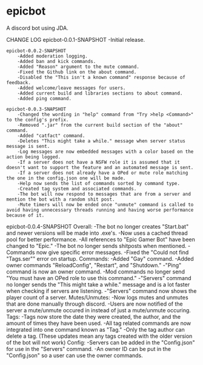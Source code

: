 # epicbot
A discord bot using JDA.

CHANGE LOG
	epicbot-0.0.1-SNAPSHOT
		-Initial release.

	epicbot-0.0.2-SNAPSHOT
		-Added moderation logging.
		-Added ban and kick commands.
		-Added "Reason" argument to the mute command.
		-Fixed the Github link on the about command.
		-Disabled the "This isn't a known command" response because of feedback.
		-Added welcome/leave messages for users.
		-Added current build and libraries sections to about command.
		-Added ping command.

	epicbot-0.0.3-SNAPSHOT
		-Changed the wording in "help" command from "Try >help <Command>" to the config's prefix.
		-Removed ".jar" from the current build section of the "about" command.
		-Added "catfact" command.
		-Deletes "This might take a while." message when server status message is sent.
		-Log messages are now embedded messages with a color based on the action being logged.
		-If a server does not have a NSFW role it is assumed that it doesn't want to support the feature and an automated message is sent.
		-If a server does not already have a OPed or mute role matching the one in the config.json one will be made.
		-Help now sends the list of commands sorted by command type.
		-Created tag system and associated commands.
		-The bot will now respond to messages that are from a server and mention the bot with a random shit post.
		-Mute timers will now be ended once "unmute" command is called to avoid having unnecessary threads running and having worse performance because of it.
  
  epicbot-0.0.4-SNAPSHOT
    Overall:
      -The bot no longer creates "Start.bat" and newer versions will be made into .exe's.
      -Now uses a cached thread pool for better performance.
      -All references to "Epic Gamer Bot" have been changed to "Epic."
      -The bot no longer sends shitposts when mentioned.
      -Commands now give specific error messages.
      -Fixed the "Could not find "Tags.ser"" error on startup.
    Commands:
      -Added "Gay" command.
      -Added owner commands "ReloadConfig", "Restart", and "Shutdown."
      -"Ping" command is now an owner command.
      -Mod commands no longer send "You must have an OPed role to use this command."
      -"Servers" command no longer sends the "This might take a while." message and is a lot faster when checking if servers are listening.
      -"Servers" command now shows the player count of a server.
    Mutes/Unmutes:
      -Now logs mutes and unmutes that are done manually through discord.
      -Users are now notified of the server a mute/unmute occured in instead of just a mute/unmute occuring.
    Tags:
      -Tags now store the date they were created, the author, and the amount of times they have been used.
      -All tag related commands are now integrated into one command known as "Tag."
      -Only the tag author can delete a tag.
      (These updates mean any tags created with the older version of the bot will not work)
    Config:
      -Servers can be added in the "Config.json" for use in the "Servers" command.
      -An owner ID can be put in the "Config.json" so a user can use the owner commands.
